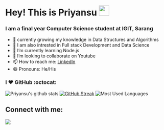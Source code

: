 # Hey! This is Priyansu <img src="https://github.com/TheDudeThatCode/TheDudeThatCode/blob/master/Assets/Hi.gif" width="32">

### I am a final year Computer Science student at IGIT, Sarang<br>
- 🔭 currently growing my knowledge in Data Structures and Algorithms
- 📱 I am also intrested in Full stack Development and Data Science
- 🌱 I’m currently learning Node.js
- 👯 I’m looking to collaborate on Youtube
- 📫 How to reach me: [LinkedIn](https://www.linkedin.com/in/priyansu-bhoi-472256217/)
- 😄 Pronouns: He/His


### I :heart: GitHub :octocat:

![Priyansu's github stats](https://github-readme-stats.vercel.app/api?username=Priyansu-2001&theme=radical)
[![GitHub Streak](https://github-readme-streak-stats.herokuapp.com/?user=Priyansu-2001&theme=dark)](https://github.com/DenverCoder1/github-readme-streak-stats)
![Most Used Languages](https://github-readme-stats.vercel.app/api/top-langs/?username=Priyansu-2001&layout=compact&theme=vision-friendly-dark)




## Connect with me:

<p align = "center">
  
[<img src="https://img.shields.io/badge/linkedin-%2312100E.svg?&style=for-the-badge&logo=linkedin&logoColor=white&color=black" />](https://www.linkedin.com/in/priyansu-bhoi-472256217/)

